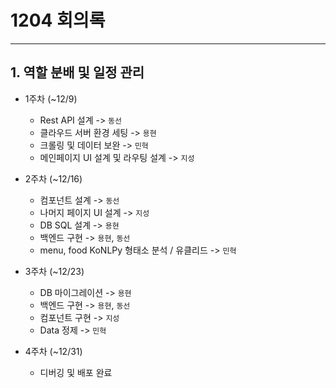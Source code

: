 # 1204 회의록

----------------

## 1. 역할 분배 및 일정 관리
- 1주차 (~12/9)
  - Rest API 설계 -> `동선`
  - 클라우드 서버 환경 세팅 -> `용현`
  - 크롤링 및 데이터 보완 -> `민혁`
  - 메인페이지 UI 설계 및 라우팅 설계 -> `지성`

- 2주차 (~12/16)
  - 컴포넌트 설계 -> `동선`
  - 나머지 페이지 UI 설계 -> `지성`
  - DB SQL 설계 -> `용현`
  - 백엔드 구현 -> `용현`, `동선`
  - menu, food KoNLPy 형태소 분석 / 유클리드 -> `민혁`

- 3주차 (~12/23)
  - DB 마이그레이션 -> `용현`
  - 백엔드 구현 -> `용현`, `동선`
  - 컴포넌트 구현 -> `지성`
  - Data 정제 -> `민혁`

- 4주차 (~12/31)
  - 디버깅 및 배포 완료